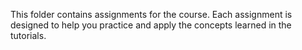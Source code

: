 This folder contains assignments for the course. Each assignment is designed to help you practice and apply the concepts learned in the tutorials.